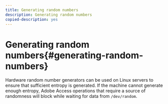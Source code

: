 ```yaml
---
title: Generating random numbers
description: Generating random numbers
copied-description: yes
---
```


# Generating random numbers{#generating-random-numbers}

Hardware random number generators can be used on Linux servers to ensure that sufficient entropy is generated. If the machine cannot generate enough entropy, Adobe Access operations that require a source of randomness will block while waiting for data from `/dev/random`. 
